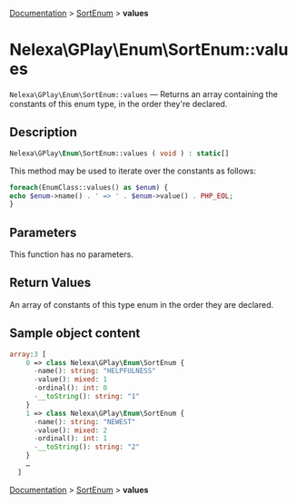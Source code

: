 [Documentation](../../README.md) > [SortEnum](README.md) > **values**

# Nelexa\GPlay\Enum\SortEnum::values
`Nelexa\GPlay\Enum\SortEnum::values` — Returns an array containing the constants of this enum type, in the order they're declared.

## Description
```php
Nelexa\GPlay\Enum\SortEnum::values ( void ) : static[]
```
This method may be used to iterate over the constants as follows:

```php
foreach(EnumClass::values() as $enum) {
echo $enum->name() . ' => ' . $enum->value() . PHP_EOL;
}
```

## Parameters
This function has no parameters.

## Return Values
An array of constants of this type enum in the order they are declared.

## Sample object content
```php
array:3 [
    0 => class Nelexa\GPlay\Enum\SortEnum {
      -name(): string: "HELPFULNESS"
      -value(): mixed: 1
      -ordinal(): int: 0
      -__toString(): string: "1"
    }
    1 => class Nelexa\GPlay\Enum\SortEnum {
      -name(): string: "NEWEST"
      -value(): mixed: 2
      -ordinal(): int: 1
      -__toString(): string: "2"
    }
    …
  ]
```

[Documentation](../../README.md) > [SortEnum](README.md) > **values**

